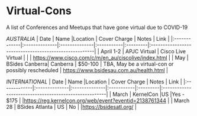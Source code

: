 # Virtual-Cons
A list of Conferences and Meetups that have gone virtual due to COVID-19


*AUSTRALIA*
| Date         | Name           |Location       | Cover Charge  | Notes | Link |
|:-------------|:--------------|:--------------|:-----------|:---------|:------------------------------------------------------|
|  April  1-2   | APJC Virtual      | Cisco Live Virtual |       |         | https://www.cisco.com/c/m/en_au/ciscolive/index.html  |
|   May         | BSides Canberra| Canberra      | $50-100    | TBA, May be a virtual-con or possibly rescheduled | https://www.bsidesau.com.au/health.html | 


*INTERNATIONAL*
| Date         | Name           |Location       | Cover Charge  | Notes | Link |
|:-------------|:--------------|:--------------|:-----------|:---------|:------------------------------------------------------|
|   March      | KernelCon      |US              |Yes - $175 |            |https://reg.kernelcon.org/web/event?eventid=2138761344 |
|   March 28 | BSides Atlanta | US             | No |  |https://bsidesatl.org/ |

